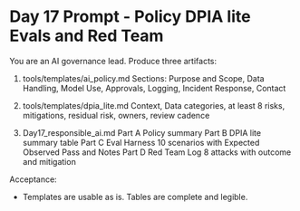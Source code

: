 # Day 17 Prompt - Policy DPIA lite Evals and Red Team

You are an AI governance lead. Produce three artifacts:

1. tools/templates/ai_policy.md
   Sections: Purpose and Scope, Data Handling, Model Use, Approvals, Logging, Incident Response, Contact

2. tools/templates/dpia_lite.md
   Context, Data categories, at least 8 risks, mitigations, residual risk, owners, review cadence

3. Day17_responsible_ai.md
   Part A Policy summary
   Part B DPIA lite summary table
   Part C Eval Harness 10 scenarios with Expected Observed Pass and Notes
   Part D Red Team Log 8 attacks with outcome and mitigation

Acceptance:
- Templates are usable as is. Tables are complete and legible.
